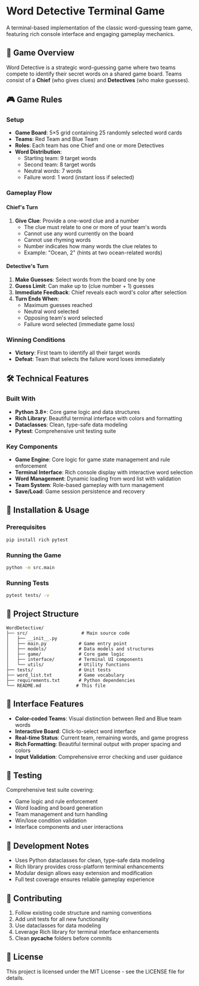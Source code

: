 # Word Detective Terminal Game

A terminal-based implementation of the classic word-guessing team game, featuring rich console interface and engaging gameplay mechanics.

## 🎯 Game Overview

Word Detective is a strategic word-guessing game where two teams compete to identify their secret words on a shared game board. Teams consist of a **Chief** (who gives clues) and **Detectives** (who make guesses).

## 🎮 Game Rules

### Setup
- **Game Board**: 5×5 grid containing 25 randomly selected word cards
- **Teams**: Red Team and Blue Team
- **Roles**: Each team has one Chief and one or more Detectives
- **Word Distribution**: 
  - Starting team: 9 target words
  - Second team: 8 target words
  - Neutral words: 7 words
  - Failure word: 1 word (instant loss if selected)

### Gameplay Flow

#### Chief's Turn
1. **Give Clue**: Provide a one-word clue and a number
   - The clue must relate to one or more of your team's words
   - Cannot use any word currently on the board
   - Cannot use rhyming words
   - Number indicates how many words the clue relates to
   - Example: "Ocean, 2" (hints at two ocean-related words)

#### Detective's Turn
1. **Make Guesses**: Select words from the board one by one
2. **Guess Limit**: Can make up to (clue number + 1) guesses
3. **Immediate Feedback**: Chief reveals each word's color after selection
4. **Turn Ends When**:
   - Maximum guesses reached
   - Neutral word selected
   - Opposing team's word selected
   - Failure word selected (immediate game loss)

### Winning Conditions
- **Victory**: First team to identify all their target words
- **Defeat**: Team that selects the failure word loses immediately

## 🛠️ Technical Features

### Built With
- **Python 3.8+**: Core game logic and data structures
- **Rich Library**: Beautiful terminal interface with colors and formatting
- **Dataclasses**: Clean, type-safe data modeling
- **Pytest**: Comprehensive unit testing suite

### Key Components
- **Game Engine**: Core logic for game state management and rule enforcement
- **Terminal Interface**: Rich console display with interactive word selection
- **Word Management**: Dynamic loading from word list with validation
- **Team System**: Role-based gameplay with turn management
- **Save/Load**: Game session persistence and recovery

## 🚀 Installation & Usage

### Prerequisites
```bash
pip install rich pytest
```

### Running the Game
```bash
python -m src.main
```

### Running Tests
```bash
pytest tests/ -v
```

## 📁 Project Structure

```
WordDetective/
├── src/                    # Main source code
│   ├── __init__.py
│   ├── main.py            # Game entry point
│   ├── models/            # Data models and structures
│   ├── game/              # Core game logic
│   ├── interface/         # Terminal UI components
│   └── utils/             # Utility functions
├── tests/                 # Unit tests
├── word_list.txt          # Game vocabulary
├── requirements.txt       # Python dependencies
└── README.md             # This file
```

## 🎨 Interface Features

- **Color-coded Teams**: Visual distinction between Red and Blue team words
- **Interactive Board**: Click-to-select word interface
- **Real-time Status**: Current team, remaining words, and game progress
- **Rich Formatting**: Beautiful terminal output with proper spacing and colors
- **Input Validation**: Comprehensive error checking and user guidance

## 🧪 Testing

Comprehensive test suite covering:
- Game logic and rule enforcement
- Word loading and board generation
- Team management and turn handling
- Win/lose condition validation
- Interface components and user interactions

## 📝 Development Notes

- Uses Python dataclasses for clean, type-safe data modeling
- Rich library provides cross-platform terminal enhancements
- Modular design allows easy extension and modification
- Full test coverage ensures reliable gameplay experience

## 🤝 Contributing

1. Follow existing code structure and naming conventions
2. Add unit tests for all new functionality
3. Use dataclasses for data modeling
4. Leverage Rich library for terminal interface enhancements
5. Clean __pycache__ folders before commits

## 📄 License

This project is licensed under the MIT License - see the LICENSE file for details.
